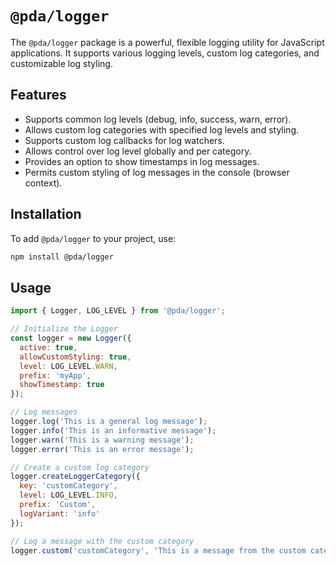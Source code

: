 # `@pda/logger`

The `@pda/logger` package is a powerful, flexible logging utility for JavaScript applications. It supports various logging levels, custom log categories, and customizable log styling.

## Features
- Supports common log levels (debug, info, success, warn, error).
- Allows custom log categories with specified log levels and styling.
- Supports custom log callbacks for log watchers.
- Allows control over log level globally and per category.
- Provides an option to show timestamps in log messages.
- Permits custom styling of log messages in the console (browser context).

## Installation
To add `@pda/logger` to your project, use:

```bash
npm install @pda/logger
```

## Usage

```js
import { Logger, LOG_LEVEL } from '@pda/logger';

// Initialize the Logger
const logger = new Logger({
  active: true,
  allowCustomStyling: true,
  level: LOG_LEVEL.WARN,
  prefix: 'myApp',
  showTimestamp: true
});

// Log messages
logger.log('This is a general log message');
logger.info('This is an informative message');
logger.warn('This is a warning message');
logger.error('This is an error message');

// Create a custom log category
logger.createLoggerCategory({
  key: 'customCategory',
  level: LOG_LEVEL.INFO,
  prefix: 'Custom',
  logVariant: 'info'
});

// Log a message with the custom category
logger.custom('customCategory', 'This is a message from the custom category');
```